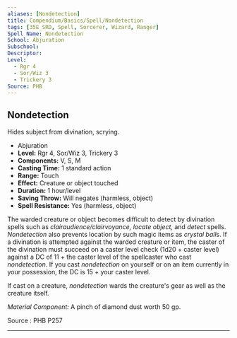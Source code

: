 ```yaml
---
aliases: [Nondetection]
title: Compendium/Basics/Spell/Nondetection
tags: [35E_SRD, Spell, Sorcerer, Wizard, Ranger]
Spell Name: Nondetection
School: Abjuration
Subschool: 
Descriptor: 
Level:
  - Rgr 4
  - Sor/Wiz 3
  - Trickery 3
Source: PHB
---
```



## Nondetection

Hides subject from divination, scrying.

*   Abjuration
*   **Level:** Rgr 4, Sor/Wiz 3, Trickery 3
*   **Components:** V, S, M
*   **Casting Time:** 1 standard action
*   **Range:** Touch
*   **Effect:** Creature or object touched
*   **Duration:** 1 hour/level
*   **Saving Throw:** Will negates (harmless, object)
*   **Spell Resistance:** Yes (harmless, object)

<p>The warded creature or object becomes difficult to detect by divination spells such as <i>clairaudience/clairvoyance, locate object,</i> and <i>detect</i> spells. <i>Nondetection</i> also prevents location by such magic items as <i>crystal ball</i>s. If a divination is attempted against the warded creature or item, the caster of the divination must succeed on a caster level check (1d20 + caster level) against a DC of 11 + the caster level of the spellcaster who cast <i>nondetection</i>. If you cast <i>nondetection</i> on yourself or on an item currently in your possession, the DC is 15 + your caster level.</p><p>If cast on a creature, <i>nondetection</i> wards the creature's gear as well as the creature itself.</p><p><i>Material Component:</i> A pinch of diamond dust worth 50 gp.</p>

Source : PHB P257

---
